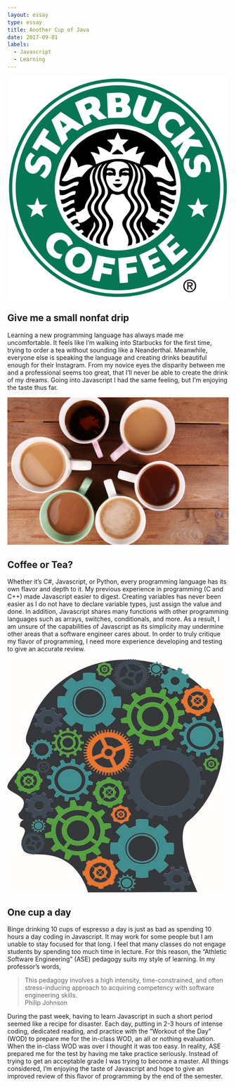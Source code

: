 ```yaml
---
layout: essay
type: essay
title: Another Cup of Java
date: 2017-09-01
labels:
  - Javascript
  - Learning
---
```


<img class="ui tiny left circular floated image" src="../images/starbucks.png">

## Give me a small nonfat drip

Learning a new programming language has always made me uncomfortable. It feels like I’m walking into Starbucks for the first time, trying to order a tea without sounding like a Neanderthal. Meanwhile, everyone else is speaking the language and creating drinks beautiful enough for their Instagram. From my novice eyes the disparity between me and a professional seems too great, that I’ll never be able to create the drink of my dreams. Going into Javascript I had the same feeling, but I’m enjoying the taste thus far.

<img class="ui tiny left circular floated image" src="../images/coffee-or-tea.jpg">

## Coffee or Tea?

Whether it’s C#, Javascript, or Python, every programming language has its own flavor and depth to it. My previous experience in programming (C and C++) made Javascript easier to digest. Creating variables has never been easier as I do not have to declare variable types, just assign the value and done. In addition, Javascript shares many functions with other programming languages such as arrays, switches, conditionals, and more. As a result, I am unsure of the capabilities of Javascript as its simplicity may undermine other areas that a software engineer cares about. In order to truly critique my flavor of programming, I need more experience developing and testing to give an accurate review.

<img class="ui tiny left circular floated image" src="../images/pedagogy.jpg">

## One cup a day

Binge drinking 10 cups of espresso a day is just as bad as spending 10 hours a day coding in Javascript. It may work for some people but I am unable to stay focused for that long. I feel that many classes do not engage students by spending too much time in lecture. For this reason, the “Athletic Software Engineering” (ASE) pedagogy suits my style of learning. In my professor’s words,

<blockquote>
This pedagogy involves a high intensity, time-constrained, and often stress-inducing approach to acquiring competency with software engineering skills.
  <footer>Philip Johnson</footer>
</blockquote>

During the past week, having to learn Javascript in such a short period seemed like a recipe for disaster. Each day, putting in 2-3 hours of intense coding, dedicated reading, and practice with the “Workout of the Day” (WOD) to prepare me for the in-class WOD, an all or nothing evaluation. When the in-class WOD was over I thought it was too easy. In reality, ASE prepared me for the test by having me take practice seriously. Instead of trying to get an acceptable grade I was trying to become a master. All things considered, I’m enjoying the taste of Javascript and hope to give an improved review of this flavor of programming by the end of the semester. 
